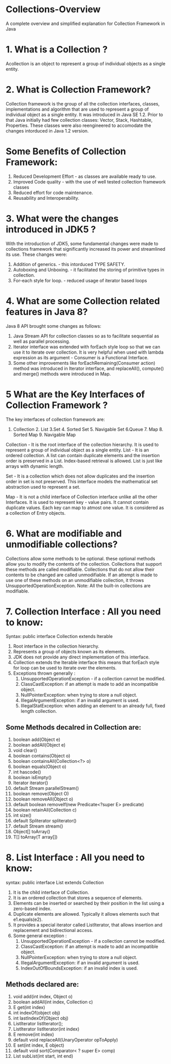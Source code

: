 # Collections-Overview
A complete overview and simplified explanation for Collection Framework in Java

# 1. What is a Collection ?
Acollection is an object to represent a group of individual objects as a single entity.

# 2. What is Collection Framework? 
Collection framework is the group of all the collection interfaces, classes, implementations and algorithm that are used to represent
a group of individual object as a single entity. 
It was introduced in Java SE 1.2. Prior to that Java initially had few collection classes: Vector, Stack, Hashtable, Properties. 
These classes were also reengineered to accomodate the changes intorduced in Java 1.2 version.

# Some Benefits of Collection Framework:
1. Reduced Development Effort - as classes are available ready to use.
2. Improved Code quality - with the use of well tested collection framework classes
3. Reduced effort for code maintenance.
4. Reusability and Interoperability.

# 3. What were the changes introduced in JDK5 ?
With the introduction of JDK5, some fundamental changes were made to collections framework that significantly increased its power
and streamlined its use.
These changes were:
1. Addition of generics. - this intorduced TYPE SAFETY.
2. Autoboxing and Unboxing. - it facilitated the storing of primitive types in collection.
3. For-each style for loop. - reduced usage of iterator based loops

# 4. What are some Collection related features in Java 8?
Java 8 API brought some changes as follows:
1. Java Stream API for collection classes so as to facilitate sequential as well as parallel processing.
2. Iterator interface was extended with forEach style loop so that we can use it to iterate over collection. It is very
helpful when used with lambda expression as its argument - Consumer is a Functional Interface.
3. Some other improvements like forEachRemaining(Consumer action) method was introduced in Iterator interface, and replaceAll(), compute()
and merge() methods were introduced in Map.

# 5 What are the Key Interfaces of Collection Framework ?
The key interfaces of collection framework are:
1. Collection   2. List   3.Set   4. Sorted Set   5. Navigable Set    6.Queue   7. Map    8. Sorted Map    9. Navigable Map

Collection - It is the root interface of the collection hierarchy. It is used to represent a group of individual object as a single entity.
List - It is an ordered collection. A list can contain duplicate elements and the insertion order is preserved in a List. Index-based retrieval is allowed. List is just like arrays with dynamic length.

Set - It is a collection which does not allow duplicates and the insertion order in set is not preserved. This interface models the mathematical set abstraction used to represent a set.

Map - It is not a child interface of Collection interface unlike all the other Interfaces. It is used to represent key - value pairs.
It cannot contain duplicate values. Each key can map to atmost one value. It is considered as a collection of Entry objects.

# 6. What are modifiable and unmodifiable collections?
Collections allow some methods to be optional. these optional methods allow you to modify the contents of the collection.
Collections that support these methods are called modifiable.
Collections that do not allow their contents to be changed are called unmodifiable.
If an attempt is made to use one of these methods on an unmodifiable collection, it throws UnsupportedOperationException.
Note: All the built-in collections are modifiable.


# 7. Collection Interface : All you need to know:
Syntax: public interface Collection<E> extends Iterable<E>
  1. Root interface in the collection hierarchy.
  2. Represents a group of objects known as its elements.
  3. JDK does not provide any direct implementation of this interface.
  4. Collection extends the Iterable interface this means that forEach style for loop can be used to iterate over the elements.
  5. Exceptions thrown generally : 
      1. UnsupportedOperationException - if a collection cannot be modified.
      2. ClassCastException: if an attempt is made to add an incompatible object.
      3. NullPointerException: when trying to store a null object.
      4. IllegalArgumentException: if an invalid argument is used.
      5. IllegalStatException: when adding an element to an already full, fixed length collection.
  
  ## Some Methods decalred in Collection are:
  1. boolean add(Object e)
  2. boolean addAll(Object e)
  3. void clear()
  4. boolean contains(Object o)
  5. boolean containsAll(Collection<?> o)
  6. boolean equals(Object o)
  7. int hascode()
  8. boolean isEmpty()
  9. Iterator<E> iterator()
 10. default Stream<E> parallelStream()
 11. boolean remove(Object O)
 12. boolean removeAll(Object o)
 13. default boolean removeIf(new Predicate<?super E> predicate)
 14. boolean retainAll(Collection<E> c)
 15. int size()
 16. default Spliterator<E> spliterator()
 17. default Stream<E> stream()
 18. Object[] toArray()
 19. <T> T[] toArray(T array[])

# 8. List Interface : All you need to know:
syntax: public interface List<E> extends Collection<E>
  1. It is the child interface of Collection.
  2. It is an ordered collection that stores a sequence of elements.
  3. Elements can be inserted or searched by their position in the list using a zero-based index.
  4. Duplicate elements are allowed. Typically it allows elements such that e1.equals(e2).
  5. It provides a special iterator called ListIterator, that allows insertion and replacement and bidirectional access.
  6. Some general exception :
      1. UnsupportedOperationException - if a collection cannot be modified.
      2. ClassCastException: if an attempt is made to add an incompatible object.
      3. NullPointerException: when trying to store a null object.
      4. IllegalArgumentException: if an invalid argument is used.
      5. IndexOutOfBoundsException: if an invalid index is used.
## Methods declared are:
  1. void add(int index, Object o)
  2. boolean addAll(int index, Collection<E> c)
  3. E get(int index)
  4. int indexOf(object obj)
  5. int lastIndexOf(Object obj)
  6. ListIterator<E> listIterator();
  7. ListIterator<E> listIterator(int index)
  8. E remove(int index)
  9. default void replaceAll(UnaryOperator<E> opToApply)
  10. E set(int index, E object)
  11. default void sort(Comparator< ? super E> comp)
  12. List<E> subList(int start, int end)
  
  
  
  
  


